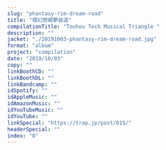 ```yaml
---
slug: "phantasy-rim-dream-road"
title: "環幻想郷夢装道"
compilationTitle: "Touhou Tech Musical Triangle	"
description: ""
jacket: "./20191003-phantasy-rim-dream-road.jpg"
format: "album"
project: "compilation"
date: "2019/10/03"
copy: ""
linkBoothCD: ""
linkBoothDL: ""
linkBandcamp: ""
idSpotify: ""
idAppleMusic: ""
idAmazonMusic: ""
idYouTubeMusic: ""
idYouTube: ""
linkSpecial: "https://trap.jp/post/815/"
headerSpecial: ""
index: "0"
---
```

